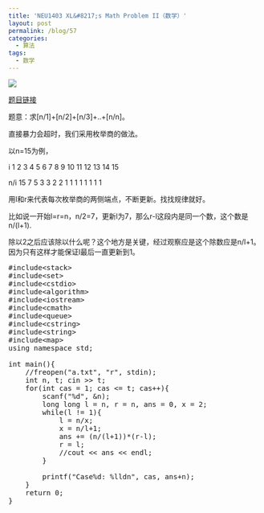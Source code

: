 ```yaml
---
title: 'NEU1403 XL&#8217;s Math Problem II（数学）'
layout: post
permalink: /blog/57
categories:
  - 算法
tags:
  - 数学
---
```

<img src="https://i1.wp.com/ww4.sinaimg.cn/large/9cd77f2ejw1f12gzubcjyj20k30k7jrr.jpg?resize=723%2C727" class="aligncenter" data-recalc-dims="1" />

<a href="http://acm.neu.edu.cn/hustoj/problem.php?id=1403" target="_blank">题目链接</a>

题意：求[n/1]+[n/2]+[n/3]+..+[n/n]。

直接暴力会超时，我们采用枚举商的做法。

以n=15为例，

i 1 2 3 4 5 6 7 8 9 10 11 12 13 14 15
  
n/i 15 7 5 3 3 2 2 1 1 1 1 1 1 1 1

用l和r来代表每次枚举商的两侧端点，不断更新。找找规律就好。

比如说一开始l=r=n，n/2=7，更新l为7，那么r-l这段内是同一个数，这个数是n/(l+1).
  
除以2之后应该除以什么呢？这个地方是关键，经过观察应是这个除数应是n/l+1。因为只有这样才能保证l最后一直更新到1。

<pre class="brush: cpp; title: ; notranslate" title="">#include&lt;stack&gt;
#include&lt;set&gt;
#include&lt;cstdio&gt;
#include&lt;algorithm&gt;
#include&lt;iostream&gt;
#include&lt;cmath&gt;
#include&lt;queue&gt;
#include&lt;cstring&gt;
#include&lt;string&gt;
#include&lt;map&gt;
using namespace std;

int main(){
    //freopen("a.txt", "r", stdin);
    int n, t; cin &gt;&gt; t;
    for(int cas = 1; cas &lt;= t; cas++){
        scanf("%d", &n);
        long long l = n, r = n, ans = 0, x = 2;
        while(l != 1){
            l = n/x;
            x = n/l+1;
            ans += (n/(l+1))*(r-l);
            r = l;
            //cout &lt;&lt; ans &lt;&lt; endl;
        }

        printf("Case%d: %lldn", cas, ans+n);
    }
    return 0;
}
</pre>